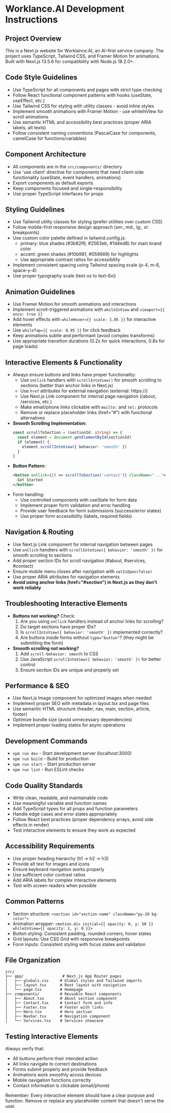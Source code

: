 # Worklance.AI Development Instructions

<!-- Use this file to provide workspace-specific custom instructions to Copilot. For more details, visit https://code.visualstudio.com/docs/copilot/copilot-customization#_use-a-githubcopilotinstructionsmd-file -->

## Project Overview
This is a Next.js website for Worklance.AI, an AI-first service company. The project uses TypeScript, Tailwind CSS, and Framer Motion for animations. Built with Next.js 13.5.6 for compatibility with Node.js 18.2.0+.

## Code Style Guidelines
- Use TypeScript for all components and pages with strict type checking
- Follow React functional component patterns with hooks (useState, useEffect, etc.)
- Use Tailwind CSS for styling with utility classes - avoid inline styles
- Implement smooth animations with Framer Motion - use whileInView for scroll animations
- Use semantic HTML and accessibility best practices (proper ARIA labels, alt texts)
- Follow consistent naming conventions (PascalCase for components, camelCase for functions/variables)

## Component Architecture
- All components are in the `src/components/` directory
- Use 'use client' directive for components that need client-side functionality (useState, event handlers, animations)
- Export components as default exports
- Keep components focused and single-responsibility
- Use proper TypeScript interfaces for props

## Styling Guidelines
- Use Tailwind utility classes for styling (prefer utilities over custom CSS)
- Follow mobile-first responsive design approach (sm:, md:, lg:, xl: breakpoints)
- Use custom color palette defined in tailwind.config.js:
  - primary: blue shades (#3b82f6, #2563eb, #1d4ed8) for main brand color
  - accent: green shades (#10b981, #059669) for highlights
  - Use appropriate contrast ratios for accessibility
- Implement consistent spacing using Tailwind spacing scale (p-4, m-6, space-y-4)
- Use proper typography scale (text-xs to text-6xl)

## Animation Guidelines
- Use Framer Motion for smooth animations and interactions
- Implement scroll-triggered animations with `whileInView` and `viewport={{ once: true }}`
- Add hover effects with `whileHover={{ scale: 1.05 }}` for interactive elements
- Use `whileTap={{ scale: 0.95 }}` for click feedback
- Keep animations subtle and performant (avoid complex transforms)
- Use appropriate transition durations (0.2s for quick interactions, 0.8s for page loads)

## Interactive Elements & Functionality
- Always ensure buttons and links have proper functionality:
  - Use `onClick` handlers with `scrollIntoView()` for smooth scrolling to sections (better than anchor links in Next.js)
  - Use `href` attributes for external navigation (external: https://) 
  - Use Next.js Link component for internal page navigation (/about, /services, etc.)
  - Make email/phone links clickable with `mailto:` and `tel:` protocols
  - Remove or replace placeholder links (href="#") with functional alternatives
- **Smooth Scrolling Implementation:**
  ```typescript
  const scrollToSection = (sectionId: string) => {
    const element = document.getElementById(sectionId)
    if (element) {
      element.scrollIntoView({ behavior: 'smooth' })
    }
  }
  ```
- **Button Pattern:**
  ```jsx
  <button onClick={() => scrollToSection('contact')} className="...">
    Get Started
  </button>
  ```
- Form handling:
  - Use controlled components with useState for form data
  - Implement proper form validation and error handling
  - Provide user feedback for form submissions (success/error states)
  - Use proper form accessibility (labels, required fields)

## Navigation & Routing
- Use Next.js Link component for internal navigation between pages
- Use `onClick` handlers with `scrollIntoView({ behavior: 'smooth' })` for smooth scrolling to sections
- Add proper section IDs for scroll navigation (#about, #services, #contact)
- Ensure mobile menu closes after navigation with `setIsOpen(false)`
- Use proper ARIA attributes for navigation elements
- **Avoid using anchor links (href="#section") in Next.js as they don't work reliably**

## Troubleshooting Interactive Elements
- **Buttons not working?** Check:
  1. Are you using `onClick` handlers instead of anchor links for scrolling?
  2. Do target sections have proper IDs?
  3. Is `scrollIntoView({ behavior: 'smooth' })` implemented correctly?
  4. Are buttons inside forms without `type="button"`? (they might be submitting the form)
- **Smooth scrolling not working?** 
  1. Add `scroll-behavior: smooth` to CSS
  2. Use JavaScript `scrollIntoView({ behavior: 'smooth' })` for better control
  3. Ensure section IDs are unique and properly set

## Performance & SEO
- Use Next.js Image component for optimized images when needed
- Implement proper SEO with metadata in layout.tsx and page files
- Use semantic HTML structure (header, nav, main, section, article, footer)
- Optimize bundle size (avoid unnecessary dependencies)
- Implement proper loading states for async operations

## Development Commands
- `npm run dev` - Start development server (localhost:3000)
- `npm run build` - Build for production
- `npm run start` - Start production server
- `npm run lint` - Run ESLint checks

## Code Quality Standards
- Write clean, readable, and maintainable code
- Use meaningful variable and function names
- Add TypeScript types for all props and function parameters
- Handle edge cases and error states appropriately
- Follow React best practices (proper dependency arrays, avoid side effects in render)
- Test interactive elements to ensure they work as expected

## Accessibility Requirements
- Use proper heading hierarchy (h1 → h2 → h3)
- Provide alt text for images and icons
- Ensure keyboard navigation works properly
- Use sufficient color contrast ratios
- Add ARIA labels for complex interactive elements
- Test with screen readers when possible

## Common Patterns
- Section structure: `<section id="section-name" className="py-20 bg-color">`
- Animation wrapper: `<motion.div initial={{ opacity: 0, y: 50 }} whileInView={{ opacity: 1, y: 0 }}>`
- Button styling: Consistent padding, rounded corners, hover states
- Grid layouts: Use CSS Grid with responsive breakpoints
- Form inputs: Consistent styling with focus states and validation

## File Organization
```
src/
├── app/                 # Next.js App Router pages
│   ├── globals.css     # Global styles and Tailwind imports
│   ├── layout.tsx      # Root layout with navigation
│   └── page.tsx        # Homepage
├── components/         # Reusable React components
│   ├── About.tsx       # About section component
│   ├── Contact.tsx     # Contact form and info
│   ├── Footer.tsx      # Footer with links
│   ├── Hero.tsx        # Hero section
│   ├── Navbar.tsx      # Navigation component
│   └── Services.tsx    # Services showcase
```

## Testing Interactive Elements
Always verify that:
- All buttons perform their intended action
- All links navigate to correct destinations
- Forms submit properly and provide feedback
- Animations work smoothly across devices
- Mobile navigation functions correctly
- Contact information is clickable (email/phone)

Remember: Every interactive element should have a clear purpose and function. Remove or replace any placeholder content that doesn't serve the user.
